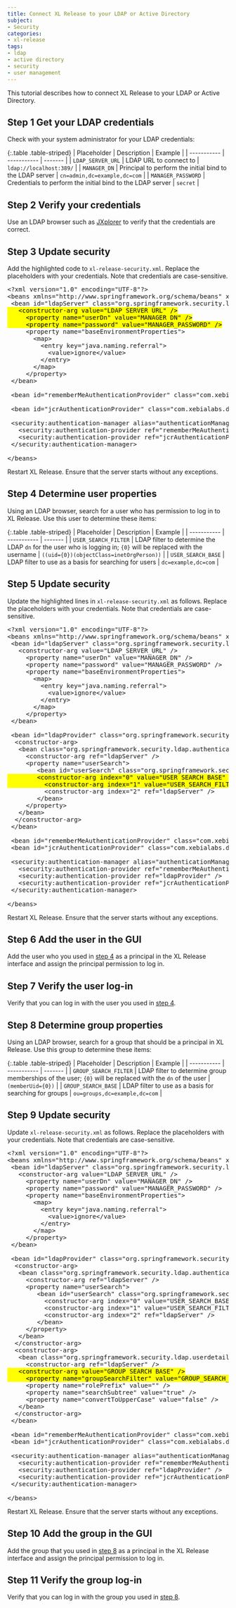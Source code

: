 ```yaml
---
title: Connect XL Release to your LDAP or Active Directory
subject:
- Security
categories:
- xl-release
tags:
- ldap
- active directory
- security
- user management
---
```


This tutorial describes how to connect XL Release to your LDAP or Active Directory.

## Step 1 Get your LDAP credentials

Check with your system administrator for your LDAP credentials:

{:.table .table-striped}
| Placeholder | Description | Example |
| ----------- | ----------- | ------- |
| `LDAP_SERVER_URL` | LDAP URL to connect to | `ldap://localhost:389/` |
| `MANAGER_DN` | Principal to perform the initial bind to the LDAP server | `cn=admin,dc=example,dc=com` |
| `MANAGER_PASSWORD` | Credentials to perform the initial bind to the LDAP server | `secret` |

## Step 2 Verify your credentials

Use an LDAP browser such as [JXplorer](http://jxplorer.org/) to verify that the credentials are correct.

## Step 3 Update security

Add the highlighted code to `xl-release-security.xml`. Replace the placeholders with your credentials. Note that credentials are case-sensitive.

<pre>
&lt;?xml version="1.0" encoding="UTF-8"?&gt;
&lt;beans xmlns="http://www.springframework.org/schema/beans" xmlns:xsi="http://www.w3.org/2001/XMLSchema-instance" xmlns:security="http://www.springframework.org/schema/security" xmlns:p="http://www.springframework.org/schema/p" xsi:schemaLocation=" http://www.springframework.org/schema/beans http://www.springframework.org/schema/beans/spring-beans.xsd http://www.springframework.org/schema/security http://www.springframework.org/schema/security/spring-security.xsd "&gt;
 &lt;bean id="ldapServer" class="org.springframework.security.ldap.DefaultSpringSecurityContextSource"&gt;
<mark>   &lt;constructor-arg value="LDAP_SERVER_URL" /&gt;
	 &lt;property name="userDn" value="MANAGER_DN" /&gt;
	 &lt;property name="password" value="MANAGER_PASSWORD" /&gt;</mark>
	 &lt;property name="baseEnvironmentProperties"&gt;
	   &lt;map&gt;
		 &lt;entry key="java.naming.referral"&gt;
		   &lt;value&gt;ignore&lt;/value&gt;
		 &lt;/entry&gt;
	   &lt;/map&gt;
	 &lt;/property&gt;
 &lt;/bean&gt; 
 
 &lt;bean id="rememberMeAuthenticationProvider" class="com.xebialabs.deployit.security.authentication.RememberMeAuthenticationProvider"/&gt; 

 &lt;bean id="jcrAuthenticationProvider" class="com.xebialabs.deployit.security.authentication.JcrAuthenticationProvider"/&gt; 

 &lt;security:authentication-manager alias="authenticationManager"&gt; 
   &lt;security:authentication-provider ref="rememberMeAuthenticationProvider" /&gt; 
   &lt;security:authentication-provider ref="jcrAuthenticationProvider"/&gt; 
 &lt;/security:authentication-manager&gt;

&lt;/beans&gt;
</pre>

Restart XL Release. Ensure that the server starts without any exceptions.

## Step 4 Determine user properties

Using an LDAP browser, search for a user who has permission to log in to XL Release. Use this user to determine these items:

{:.table .table-striped}
| Placeholder | Description | Example |
| ----------- | ----------- | ------- |
| `USER_SEARCH_FILTER` | LDAP filter to determine the LDAP `dn` for the user who is logging in; `{0}` will be replaced with the username | `((uid={0})(objectClass=inetOrgPerson))` |
| `USER_SEARCH_BASE` | LDAP filter to use as a basis for searching for users | `dc=example,dc=com` |

## Step 5 Update security

Update the highlighted lines in `xl-release-security.xml` as follows. Replace the placeholders with your credentials. Note that credentials are case-sensitive.

<pre>
&lt;?xml version="1.0" encoding="UTF-8"?&gt;
&lt;beans xmlns="http://www.springframework.org/schema/beans" xmlns:xsi="http://www.w3.org/2001/XMLSchema-instance" xmlns:security="http://www.springframework.org/schema/security" xmlns:p="http://www.springframework.org/schema/p" xsi:schemaLocation=" http://www.springframework.org/schema/beans http://www.springframework.org/schema/beans/spring-beans.xsd http://www.springframework.org/schema/security http://www.springframework.org/schema/security/spring-security.xsd "&gt;
 &lt;bean id="ldapServer" class="org.springframework.security.ldap.DefaultSpringSecurityContextSource"&gt;
   &lt;constructor-arg value="LDAP_SERVER_URL" /&gt;
	 &lt;property name="userDn" value="MANAGER_DN" /&gt;
	 &lt;property name="password" value="MANAGER_PASSWORD" /&gt;
	 &lt;property name="baseEnvironmentProperties"&gt;
	   &lt;map&gt;
		 &lt;entry key="java.naming.referral"&gt;
		   &lt;value&gt;ignore&lt;/value&gt;
		 &lt;/entry&gt;
	   &lt;/map&gt;
	 &lt;/property&gt;
 &lt;/bean&gt; 

 &lt;bean id="ldapProvider" class="org.springframework.security.ldap.authentication.LdapAuthenticationProvider"&gt; 
  &lt;constructor-arg&gt; 
   &lt;bean class="org.springframework.security.ldap.authentication.BindAuthenticator"&gt;
	 &lt;constructor-arg ref="ldapServer" /&gt;
	 &lt;property name="userSearch"&gt;
		&lt;bean id="userSearch" class="org.springframework.security.ldap.search.FilterBasedLdapUserSearch"&gt;
<mark>		  &lt;constructor-arg index="0" value="USER_SEARCH_BASE" /&gt;
		  &lt;constructor-arg index="1" value="USER_SEARCH_FILTER" /&gt;</mark>
		  &lt;constructor-arg index="2" ref="ldapServer" /&gt;
		&lt;/bean&gt;
	 &lt;/property&gt;
   &lt;/bean&gt;
  &lt;/constructor-arg&gt;
 &lt;/bean&gt; 

 &lt;bean id="rememberMeAuthenticationProvider" class="com.xebialabs.deployit.security.authentication.RememberMeAuthenticationProvider"/&gt; 
 &lt;bean id="jcrAuthenticationProvider" class="com.xebialabs.deployit.security.authentication.JcrAuthenticationProvider"/&gt; 

 &lt;security:authentication-manager alias="authenticationManager"&gt; 
   &lt;security:authentication-provider ref="rememberMeAuthenticationProvider" /&gt; 
   &lt;security:authentication-provider ref="ldapProvider" /&gt;
   &lt;security:authentication-provider ref="jcrAuthenticationProvider"/&gt; 
 &lt;/security:authentication-manager&gt;

&lt;/beans&gt;
</pre>

Restart XL Release. Ensure that the server starts without any exceptions.

## Step 6 Add the user in the GUI

Add the user who you used in [step 4](#step-4-determine-user-properties) as a principal in the XL Release interface and assign the principal permission to log in.

## Step 7 Verify the user log-in

Verify that you can log in with the user you used in [step 4](#step-4-determine-user-properties).

## Step 8 Determine group properties

Using an LDAP browser, search for a group that should be a principal in XL Release. Use this group to determine these items:

{:.table .table-striped}
| Placeholder | Description | Example |
| ----------- | ----------- | ------- |
| `GROUP_SEARCH_FILTER` | LDAP filter to determine group memberships of the user; `{0}` will be replaced with the `dn` of the user | `(memberUid={0})` |
| `GROUP_SEARCH_BASE` | LDAP filter to use as a basis for searching for groups | `ou=groups,dc=example,dc=com` |

## Step 9 Update security

Update `xl-release-security.xml` as follows. Replace the placeholders with your credentials. Note that credentials are case-sensitive.

<pre>
&lt;?xml version="1.0" encoding="UTF-8"?&gt;
&lt;beans xmlns="http://www.springframework.org/schema/beans" xmlns:xsi="http://www.w3.org/2001/XMLSchema-instance" xmlns:security="http://www.springframework.org/schema/security" xmlns:p="http://www.springframework.org/schema/p" xsi:schemaLocation=" http://www.springframework.org/schema/beans http://www.springframework.org/schema/beans/spring-beans.xsd http://www.springframework.org/schema/security http://www.springframework.org/schema/security/spring-security.xsd "&gt;
 &lt;bean id="ldapServer" class="org.springframework.security.ldap.DefaultSpringSecurityContextSource"&gt;
   &lt;constructor-arg value="LDAP_SERVER_URL" /&gt;
	 &lt;property name="userDn" value="MANAGER_DN" /&gt;
	 &lt;property name="password" value="MANAGER_PASSWORD" /&gt;
	 &lt;property name="baseEnvironmentProperties"&gt;
	   &lt;map&gt;
		 &lt;entry key="java.naming.referral"&gt;
		   &lt;value&gt;ignore&lt;/value&gt;
		 &lt;/entry&gt;
	   &lt;/map&gt;
	 &lt;/property&gt;
 &lt;/bean&gt; 

 &lt;bean id="ldapProvider" class="org.springframework.security.ldap.authentication.LdapAuthenticationProvider"&gt; 
  &lt;constructor-arg&gt; 
   &lt;bean class="org.springframework.security.ldap.authentication.BindAuthenticator"&gt;
	 &lt;constructor-arg ref="ldapServer" /&gt;
	 &lt;property name="userSearch"&gt;
		&lt;bean id="userSearch" class="org.springframework.security.ldap.search.FilterBasedLdapUserSearch"&gt;
		  &lt;constructor-arg index="0" value="USER_SEARCH_BASE" /&gt;
		  &lt;constructor-arg index="1" value="USER_SEARCH_FILTER" /&gt;
		  &lt;constructor-arg index="2" ref="ldapServer" /&gt;
		&lt;/bean&gt;
	 &lt;/property&gt;
   &lt;/bean&gt;
  &lt;/constructor-arg&gt; 
  &lt;constructor-arg&gt;
   &lt;bean class="org.springframework.security.ldap.userdetails.DefaultLdapAuthoritiesPopulator"&gt;
	 &lt;constructor-arg ref="ldapServer" /&gt;
<mark>	 &lt;constructor-arg value="GROUP_SEARCH_BASE" /&gt;
	 &lt;property name="groupSearchFilter" value="GROUP_SEARCH_FILTER" /&gt;</mark>
	 &lt;property name="rolePrefix" value="" /&gt;
	 &lt;property name="searchSubtree" value="true" /&gt;
	 &lt;property name="convertToUpperCase" value="false" /&gt;
   &lt;/bean&gt;
  &lt;/constructor-arg&gt;
 &lt;/bean&gt; 

 &lt;bean id="rememberMeAuthenticationProvider" class="com.xebialabs.deployit.security.authentication.RememberMeAuthenticationProvider"/&gt; 
 &lt;bean id="jcrAuthenticationProvider" class="com.xebialabs.deployit.security.authentication.JcrAuthenticationProvider"/&gt; 

 &lt;security:authentication-manager alias="authenticationManager"&gt; 
   &lt;security:authentication-provider ref="rememberMeAuthenticationProvider" /&gt; 
   &lt;security:authentication-provider ref="ldapProvider" /&gt;
   &lt;security:authentication-provider ref="jcrAuthenticationProvider"/&gt; 
 &lt;/security:authentication-manager&gt;

&lt;/beans&gt;
</pre>

Restart XL Release. Ensure that the server starts without any exceptions.

## Step 10 Add the group in the GUI

Add the group that you used in [step 8](#step-8-determine-group-properties) as a principal in the XL Release interface and assign the principal permission to log in.

## Step 11 Verify the group log-in

Verify that you can log in with the group you used in [step 8](#step-8-determine-group-properties).

